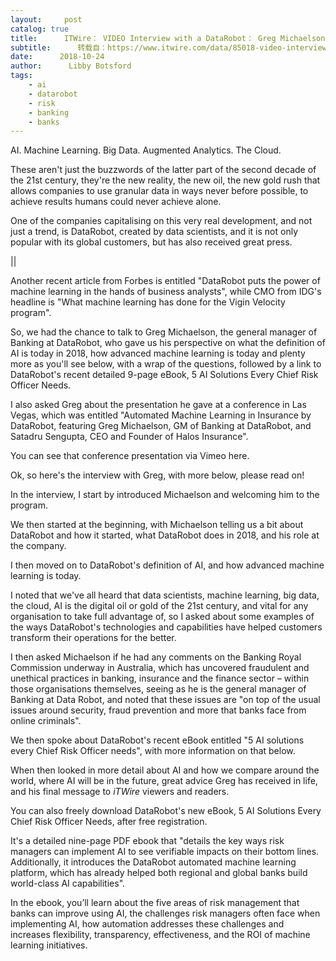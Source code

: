 ```yaml
---
layout:     post
catalog: true
title:      ITWire： VIDEO Interview with a DataRobot： Greg Michaelson talks AI, banking, machine learning and more
subtitle:      转载自：https://www.itwire.com/data/85018-video-interview-with-a-datarobot-greg-michaelson-talks-ai,-banking,-machine-learning-and-more.html
date:      2018-10-24
author:      Libby Botsford
tags:
    - ai
    - datarobot
    - risk
    - banking
    - banks
---
```


AI. Machine Learning. Big Data. Augmented Analytics. The Cloud.

These aren't just the buzzwords of the latter part of the second decade of the 21st century, they're the new reality, the new oil, the new gold rush that allows companies to use granular data in ways never before possible, to achieve results humans could never achieve alone.

One of the companies capitalising on this very real development, and not just a trend, is DataRobot, created by data scientists, and it is not only popular with its global customers, but has also received great press.

 










||

Another recent article from Forbes is entitled "DataRobot puts the power of machine learning in the hands of business analysts", while CMO from IDG's headline is "What machine learning has done for the Vigin Velocity program".

So, we had the chance to talk to Greg Michaelson, the general manager of Banking at DataRobot, who gave us his perspective on what the definition of AI is today in 2018, how advanced machine learning is today and plenty more as you'll see below, with a wrap of the questions, followed by a link to DataRobot's recent detailed 9-page eBook, 5 AI Solutions Every Chief Risk Officer Needs. 

I also asked Greg about the presentation he gave at a conference in Las Vegas, which was entitled "Automated Machine Learning in Insurance by DataRobot, featuring Greg Michaelson, GM of Banking at DataRobot, and Satadru Sengupta, CEO and Founder of Halos Insurance".

You can see that conference presentation via Vimeo here.

Ok, so here's the interview with Greg, with more below, please read on!


In the interview, I start by introduced Michaelson and welcoming him to the program.

We then started at the beginning, with Michaelson telling us a bit about DataRobot and how it started, what DataRobot does in 2018, and his role at the company.

I then moved on to DataRobot's definition of AI, and how advanced machine learning is today.

I noted that we've all heard that data scientists, machine learning, big data, the cloud, AI is the digital oil or gold of the 21st century, and vital for any organisation to take full advantage of, so I asked about some examples of the ways DataRobot's technologies and capabilities have helped customers transform their operations for the better.

I then asked Michaelson if he had any comments on the Banking Royal Commission underway in Australia, which has uncovered fraudulent and unethical practices in banking, insurance and the finance sector – within those organisations themselves, seeing as he is the general manager of Banking at Data Robot, and noted that these issues are "on top of the usual issues around security, fraud prevention and more that banks face from online criminals".

We then spoke about DataRobot's recent eBook entitled "5 AI solutions every Chief Risk Officer needs", with more information on that below. 

When then looked in more detail about AI and how we compare around the world, where AI will be in the future, great advice Greg has received in life, and his final message to *iTWire* viewers and readers.

You can also freely download DataRobot's new eBook, 5 AI Solutions Every Chief Risk Officer Needs, after free registration.

It's a detailed nine-page PDF ebook that "details the key ways risk managers can implement AI to see verifiable impacts on their bottom lines. Additionally, it introduces the DataRobot automated machine learning platform, which has already helped both regional and global banks build world-class AI capabilities".

In the ebook, you’ll learn about the five areas of risk management that banks can improve using AI, the challenges risk managers often face when implementing AI, how automation addresses these challenges and increases flexibility, transparency, effectiveness, and the ROI of machine learning initiatives.
